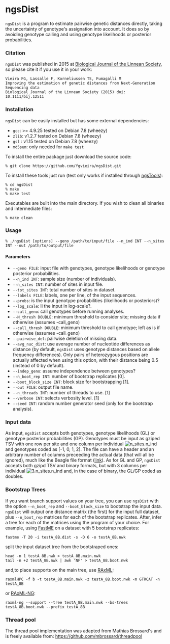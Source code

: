 # ngsDist

`ngsDist` is a program to estimate pairwise genetic distances directly, taking the uncertainty of genotype's assignation into account. It does so by avoiding genotype calling and using genotype likelihoods or posterior probabilities.

### Citation

`ngsDist` was published in 2015 at [Biological Journal of the Linnean Society](http://onlinelibrary.wiley.com/doi/10.1111/bij.12511/abstract), so please cite it if you use it in your work:

    Vieira FG, Lassalle F, Korneliussen TS, Fumagalli M
    Improving the estimation of genetic distances from Next-Generation Sequencing data
    Biological Journal of the Linnean Society (2015) doi: 10.1111/bij.12511

### Installation

`ngsDist` can be easily installed but has some external dependencies:

* `gcc`: >= 4.9.25 tested on Debian 7.8 (wheezy)
* `zlib`: v1.2.7 tested on Debian 7.8 (wheezy)
* `gsl` : v1.15 tested on Debian 7.8 (wheezy)
* `md5sum`: only needed for `make test`

To install the entire package just download the source code:

    % git clone https://github.com/fgvieira/ngsDist.git

To install these tools just run (test only works if installed through [ngsTools](https://github.com/mfumagalli/ngsTools)):

    % cd ngsDist
    % make
    % make test

Executables are built into the main directory. If you wish to clean all binaries and intermediate files:

    % make clean

### Usage

    % ./ngsDist [options] --geno /path/to/input/file --n_ind INT --n_sites INT --out /path/to/output/file

#### Parameters
* `--geno FILE`: input file with genotypes, genotype likelihoods or genotype posterior probabilities.
* `--n_ind INT`: sample size (number of individuals).
* `--n_sites INT`: number of sites in input file.
* `--tot_sites INT`: total number of sites in dataset.
* `--labels FILE`: labels, one per line, of the input sequences.
* `--probs`: is the input genotype probabilities (likelihoods or posteriors)?
* `--log_scale`: Ii the input in log-scale?.
* `--call_geno`: call genotypes before running analyses.
* `--N_thresh DOUBLE`: minimum threshold to consider site; missing data if otherwise (assumes -call_geno) 
* `--call_thresh DOUBLE`: minimum threshold to call genotype; left as is if otherwise (assumes -call_geno)
* `--pairwise_del`: pairwise deletion of missing data.
* `--avg_nuc_dist`: use average number of nucleotide differences as distance (by default, `ngsDist` uses genotype distances based on allele frequency differences). Only pairs of heterozygous positions are actually affected when using this option, with their distance being 0.5 (instead of 0 by default).
* `--indep_geno`: assume independence between genotypes?
* `--n_boot_rep INT`: number of bootstrap replicates [0].
* `--boot_block_size INT`: block size for bootstrapping [1].
* `--out FILE`: output file name.
* `--n_threads INT`: number of threads to use. [1]
* `--verbose INT`: selects verbosity level. [1]
* `--seed INT`: random number generator seed (only for the bootstrap analysis).

### Input data
As input, `ngsDist` accepts both genotypes, genotype likelihoods (GL) or genotype posterior probabilities (GP). Genotypes must be input as gziped TSV with one row per site and one column per individual ![n_sites.n_ind](http://mathurl.com/ycxtfy8u.png) and genotypes coded as [-1, 0, 1, 2]. The file can have a header and an arbitrary number of columns preceeding the actual data (that will all be ignored), much like the Beagle file format ([link](http://faculty.washington.edu/browning/beagle/beagle.html)).
As for GL and GP, `ngsDist` accepts both gzipd TSV and binary formats, but with 3 columns per individual ![3.n_sites.n_ind](http://mathurl.com/ycvy5fvx.png) and, in the case of binary, the GL/GP coded as doubles.

### Bootstrap Trees
If you want branch support values on your tree, you can use `ngsDist` with the option `--n_boot_rep` and `--boot_block_size` to bootstrap the input data. `ngsDist` will output one distance matrix (the first) for the input full dataset, plus `--n_boot_rep` matrices for each of the bootstrap replicates. After, infer a tree for each of the matrices using the program of your choice. For example, using [FastME](http://atgc.lirmm.fr/fastme/) on a dataset with 5 bootstrap replicates:

    fastme -T 20 -i testA_8B.dist -s -D 6 -o testA_8B.nwk

split the input dataset tree from the bootstraped ones:

    head -n 1 testA_8B.nwk > testA_8B.main.nwk
    tail -n +2 testA_8B.nwk | awk 'NF' > testA_8B.boot.nwk

and,to place supports on the main tree, use [RAxML](https://github.com/stamatak/standard-RAxML):

    raxmlHPC -f b -t testA_8B.main.nwk -z testA_8B.boot.nwk -m GTRCAT -n testA_8B

or [RAxML-NG](https://github.com/amkozlov/raxml-ng):

    raxml-ng --support --tree testA_8B.main.nwk --bs-trees testA_8B.boot.nwk --prefix testA_8B

### Thread pool
The thread pool	implementation was adapted from Mathias Brossard's and is freely available from:
https://github.com/mbrossard/threadpool
